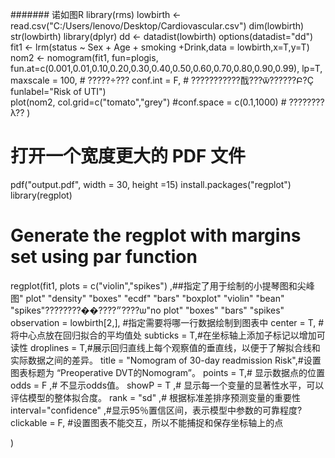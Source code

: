 ####### 诺如图R
library(rms)
lowbirth <- read.csv("C:/Users/lenovo/Desktop/Cardiovascular.csv")
dim(lowbirth)
str(lowbirth) 
library(dplyr)
dd <- datadist(lowbirth)
options(datadist="dd")
fit1 <- lrm(status ~ Sex + Age + smoking +Drink,data = lowbirth,x=T,y=T)
nom2 <- nomogram(fit1, fun=plogis,
                 fun.at=c(0.001,0.01,0.10,0.20,0.30,0.40,0.50,0.60,0.70,0.80,0.90,0.99),
                 lp=T, 
                 maxscale = 100, # ?????÷???
                 conf.int = F, # ???????????䣬???ѿ??????Բ?Ҫ
                 funlabel="Risk of UTI")  
plot(nom2,
     col.grid=c("tomato","grey")
     #conf.space = c(0.1,1000) # ????????λ??
) 
# 打开一个宽度更大的 PDF 文件
pdf("output.pdf", width = 30, height =15)
install.packages("regplot")
library(regplot)
# Generate the regplot with margins set using par function
regplot(fit1,
        plots = c("violin","spikes") ,##指定了用于绘制的小提琴图和尖峰图" plot" "density" "boxes" "ecdf" "bars" "boxplot" "violin" "bean" "spikes"????????��????״????ѡ"no plot" "boxes" "bars" "spikes"
        observation = lowbirth[2,], #指定需要将哪一行数据绘制到图表中
        center = T, # 将中心点放在回归拟合的平均值处
        subticks = T,#在坐标轴上添加子标记以增加可读性
        droplines = T,#展示回归直线上每个观察值的垂直线，以便于了解拟合线和实际数据之间的差异。
        title = "Nomogram of 30-day readmission Risk",#设置图表标题为 “Preoperative DVT的Nomogram”。
        points = T,# 显示数据点的位置
        odds = F ,# 不显示odds值。
        showP = T ,# 显示每一个变量的显著性水平，可以评估模型的整体拟合度。
        rank = "sd" ,# 根据标准差排序预测变量的重要性
        interval="confidence" ,#显示95％置信区间，表示模型中参数的可靠程度?
        clickable = F, #设置图表不能交互，所以不能捕捉和保存坐标轴上的点
        
)        
